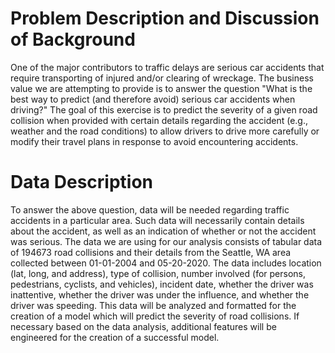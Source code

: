 # <a name="problem">Problem Description and Discussion of Background</a>
One of the major contributors to traffic delays are serious car accidents that require transporting of injured and/or clearing of wreckage. The business value we are attempting to provide is to answer the question "What is the best way to predict (and therefore avoid) serious car accidents when driving?" The goal of this exercise is to predict the severity of a given road collision when provided with certain details regarding the accident (e.g., weather and the road conditions) to allow drivers to drive more carefully or modify their travel plans in response to avoid encountering accidents.  

# <a name="data_descr">Data Description</a>

To answer the above question, data will be needed regarding traffic accidents in a particular area. Such data will necessarily contain details about the accident, as well as an indication of whether or not the accident was serious. The data we are using for our analysis consists of tabular data of 194673 road collisions and their details from the Seattle, WA area collected between 01-01-2004 and 05-20-2020. The data includes location (lat, long, and address), type of collision, number involved (for persons, pedestrians, cyclists, and vehicles), incident date, whether the driver was inattentive, whether the driver was under the influence, and whether the driver was speeding. This data will be analyzed and formatted for the creation of a model which will predict the severity of road collisions. If necessary based on the data analysis, additional features will be engineered for the creation of a successful model.
